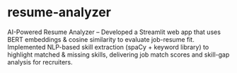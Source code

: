 # resume-analyzer
AI-Powered Resume Analyzer – Developed a Streamlit web app that uses BERT embeddings &amp; cosine similarity to evaluate job-resume fit. Implemented NLP-based skill extraction (spaCy + keyword library) to highlight matched &amp; missing skills, delivering job match scores and skill-gap analysis for recruiters.
